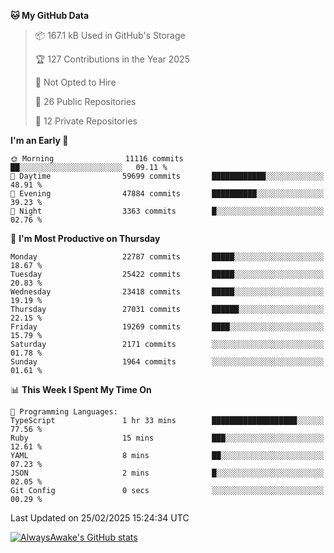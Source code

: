 <!--START_SECTION:waka-->
**🐱 My GitHub Data** 

> 📦 167.1 kB Used in GitHub's Storage 
 > 
> 🏆 127 Contributions in the Year 2025
 > 
> 🚫 Not Opted to Hire
 > 
> 📜 26 Public Repositories 
 > 
> 🔑 12 Private Repositories 
 > 
**I'm an Early 🐤** 

```text
🌞 Morning                11116 commits       ██░░░░░░░░░░░░░░░░░░░░░░░   09.11 % 
🌆 Daytime                59699 commits       ████████████░░░░░░░░░░░░░   48.91 % 
🌃 Evening                47884 commits       ██████████░░░░░░░░░░░░░░░   39.23 % 
🌙 Night                  3363 commits        █░░░░░░░░░░░░░░░░░░░░░░░░   02.76 % 
```
📅 **I'm Most Productive on Thursday** 

```text
Monday                   22787 commits       █████░░░░░░░░░░░░░░░░░░░░   18.67 % 
Tuesday                  25422 commits       █████░░░░░░░░░░░░░░░░░░░░   20.83 % 
Wednesday                23418 commits       █████░░░░░░░░░░░░░░░░░░░░   19.19 % 
Thursday                 27031 commits       ██████░░░░░░░░░░░░░░░░░░░   22.15 % 
Friday                   19269 commits       ████░░░░░░░░░░░░░░░░░░░░░   15.79 % 
Saturday                 2171 commits        ░░░░░░░░░░░░░░░░░░░░░░░░░   01.78 % 
Sunday                   1964 commits        ░░░░░░░░░░░░░░░░░░░░░░░░░   01.61 % 
```


📊 **This Week I Spent My Time On** 

```text
💬 Programming Languages: 
TypeScript               1 hr 33 mins        ███████████████████░░░░░░   77.56 % 
Ruby                     15 mins             ███░░░░░░░░░░░░░░░░░░░░░░   12.61 % 
YAML                     8 mins              ██░░░░░░░░░░░░░░░░░░░░░░░   07.23 % 
JSON                     2 mins              █░░░░░░░░░░░░░░░░░░░░░░░░   02.05 % 
Git Config               0 secs              ░░░░░░░░░░░░░░░░░░░░░░░░░   00.29 % 
```


 Last Updated on 25/02/2025 15:24:34 UTC
<!--END_SECTION:waka-->

[![AlwaysAwake's GitHub stats](https://github-readme-stats.vercel.app/api?username=AlwaysAwake&show_icons=true&theme=github_dark&count_private=true)](https://github.com/AlwaysAwake/AlwaysAwake)
